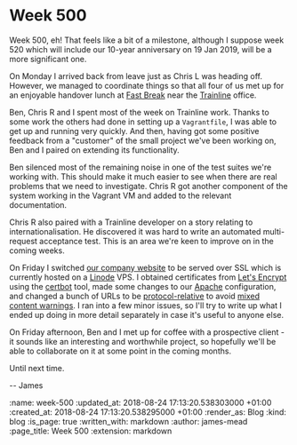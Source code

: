 Week 500
========

Week 500, eh! That feels like a bit of a milestone, although I suppose week 520 which will include our 10-year anniversary on 19 Jan 2019, will be a more significant one.

On Monday I arrived back from leave just as Chris L was heading off. However, we managed to coordinate things so that all four of us met up for an enjoyable handover lunch at [Fast Break][] near the [Trainline][] office.

Ben, Chris R and I spent most of the week on Trainline work. Thanks to some work the others had done in setting up a `Vagrantfile`, I was able to get up and running very quickly. And then, having got some positive feedback from a "customer" of the small project we've been working on, Ben and I paired on extending its functionality.

Ben silenced most of the remaining noise in one of the test suites we're working with. This should make it much easier to see when there are real problems that we need to investigate. Chris R got another component of the system working in the Vagrant VM and added to the relevant documentation.

Chris R also paired with a Trainline developer on a story relating to internationalisation. He discovered it was hard to write an automated multi-request acceptance test. This is an area we're keen to improve on in the coming weeks.

On Friday I switched [our company website][] to be served over SSL which is currently hosted on a [Linode][] VPS. I obtained certificates from [Let's Encrypt][] using the [certbot][] tool, made some changes to our [Apache][] configuration, and changed a bunch of URLs to be [protocol-relative][] to avoid [mixed content warnings][]. I ran into a few minor issues, so I'll try to write up what I ended up doing in more detail separately in case it's useful to anyone else.

On Friday afternoon, Ben and I met up for coffee with a prospective client - it sounds like an interesting and worthwhile project, so hopefully we'll be able to collaborate on it at some point in the coming months.

Until next time.

-- James

[Fast Break]: http://thefastbreak.co.uk/
[Trainline]: https://www.thetrainline.com/
[our company website]: https://gofreerange.com
[linode]: https://www.linode.com/
[Let's Encrypt]: https://letsencrypt.org/
[certbot]: https://certbot.eff.org/
[Apache]: https://httpd.apache.org/
[protocol-relative]: https://en.wikipedia.org/wiki/URL#Protocol-relative_URLs
[mixed content warnings]: https://developer.mozilla.org/en-US/docs/Web/Security/Mixed_content

:name: week-500
:updated_at: 2018-08-24 17:13:20.538303000 +01:00
:created_at: 2018-08-24 17:13:20.538295000 +01:00
:render_as: Blog
:kind: blog
:is_page: true
:written_with: markdown
:author: james-mead
:page_title: Week 500
:extension: markdown
